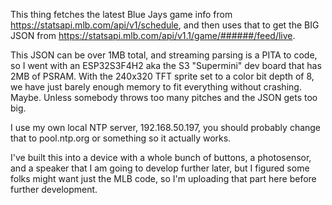 This thing fetches the latest Blue Jays game info from https://statsapi.mlb.com/api/v1/schedule, and then uses that to get the BIG JSON from https://statsapi.mlb.com/api/v1.1/game/######/feed/live.  

This JSON can be over 1MB total, and streaming parsing is a PITA to code, so I went with an ESP32S3F4H2 aka the S3 "Supermini" dev board that has 2MB of PSRAM.  With the 240x320 TFT sprite set to a color bit depth of 8, we have just barely enough memory to fit everything without crashing.  Maybe.  Unless somebody throws too many pitches and the JSON gets too big.  

I use my own local NTP server, 192.168.50.197, you should probably change that to pool.ntp.org or something so it actually works.

I've built this into a device with a whole bunch of buttons, a photosensor, and a speaker that I am going to develop further later, but I figured some folks might want just the MLB code, so I'm uploading that part here before further development.
